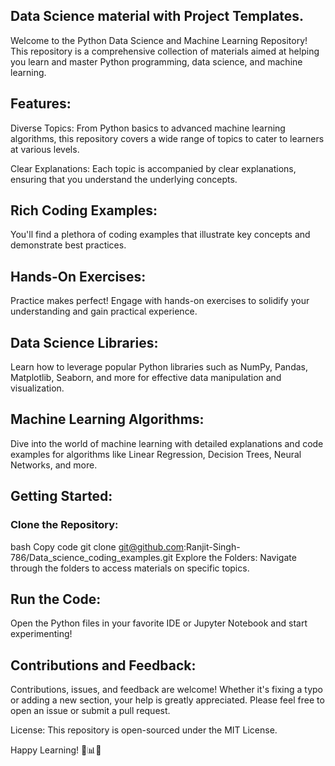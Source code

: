 ## Data Science material with Project Templates.

Welcome to the Python Data Science and Machine Learning Repository! This repository is a comprehensive collection of materials aimed at helping you learn and master Python programming, data science, and machine learning.

## Features:
Diverse Topics: From Python basics to advanced machine learning algorithms, this repository covers a wide range of topics to cater to learners at various levels.

Clear Explanations: Each topic is accompanied by clear explanations, ensuring that you understand the underlying concepts.

## Rich Coding Examples:
 You'll find a plethora of coding examples that illustrate key concepts and demonstrate best practices.

## Hands-On Exercises: 
Practice makes perfect! Engage with hands-on exercises to solidify your understanding and gain practical experience.

## Data Science Libraries:
 Learn how to leverage popular Python libraries such as NumPy, Pandas, Matplotlib, Seaborn, and more for effective data manipulation and visualization.

## Machine Learning Algorithms:
 Dive into the world of machine learning with detailed explanations and code examples for algorithms like Linear Regression, Decision Trees, Neural Networks, and more.


## Getting Started:
### Clone the Repository:

bash
Copy code
git clone git@github.com:Ranjit-Singh-786/Data_science_coding_examples.git
Explore the Folders:
Navigate through the folders to access materials on specific topics.

## Run the Code:
Open the Python files in your favorite IDE or Jupyter Notebook and start experimenting!

## Contributions and Feedback:
Contributions, issues, and feedback are welcome! Whether it's fixing a typo or adding a new section, your help is greatly appreciated. Please feel free to open an issue or submit a pull request.

License:
This repository is open-sourced under the MIT License.

Happy Learning! 🐍📊🤖